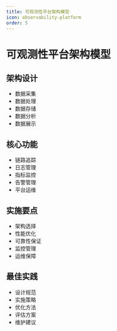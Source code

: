 ```yaml
---
title: 可观测性平台架构模型
icon: observability-platform
order: 5
---
```


# 可观测性平台架构模型

## 架构设计
- 数据采集
- 数据处理
- 数据存储
- 数据分析
- 数据展示

## 核心功能
- 链路追踪
- 日志管理
- 指标监控
- 告警管理
- 平台运维

## 实施要点
- 架构选择
- 性能优化
- 可靠性保证
- 监控管理
- 运维保障

## 最佳实践
- 设计规范
- 实施策略
- 优化方法
- 评估方案
- 维护建议
